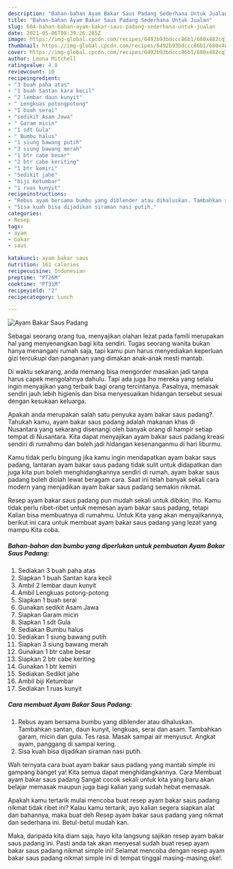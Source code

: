 ```yaml
---
description: "Bahan-bahan Ayam Bakar Saus Padang Sederhana Untuk Jualan"
title: "Bahan-bahan Ayam Bakar Saus Padang Sederhana Untuk Jualan"
slug: 604-bahan-bahan-ayam-bakar-saus-padang-sederhana-untuk-jualan
date: 2021-05-06T08:39:26.285Z
image: https://img-global.cpcdn.com/recipes/6492b93bdccc86b1/680x482cq70/ayam-bakar-saus-padang-foto-resep-utama.jpg
thumbnail: https://img-global.cpcdn.com/recipes/6492b93bdccc86b1/680x482cq70/ayam-bakar-saus-padang-foto-resep-utama.jpg
cover: https://img-global.cpcdn.com/recipes/6492b93bdccc86b1/680x482cq70/ayam-bakar-saus-padang-foto-resep-utama.jpg
author: Leona Mitchell
ratingvalue: 4.8
reviewcount: 10
recipeingredient:
- "3 buah paha atas"
- "1 buah Santan kara kecil"
- "2 lembar daun kunyit"
- " Lengkuas potongpotong"
- "1 buah serai"
- "sedikit Asam Jawa"
- " Garam micin"
- "1 sdt Gula"
- " Bumbu halus"
- "1 siung bawang putih"
- "3 siung bawang merah"
- "1 btr cabe besar"
- "2 btr cabe keriting"
- "1 btr kemiri"
- "Sedikit jahe"
- "biji Ketumbar"
- "1 ruas kunyit"
recipeinstructions:
- "Rebus ayam bersama bumbu yang diblender atau dihaluskan. Tambahkan santan, daun kunyit, lengkuas, serai dan asam. Tambahkan garam, micin dan gula. Tes rasa. Masak sampai air menyusut. Angkat ayam, panggang di sampai kering."
- "Sisa kuah bisa dijadikan siraman nasi putih."
categories:
- Resep
tags:
- ayam
- bakar
- saus

katakunci: ayam bakar saus 
nutrition: 161 calories
recipecuisine: Indonesian
preptime: "PT26M"
cooktime: "PT31M"
recipeyield: "2"
recipecategory: Lunch

---
```



![Ayam Bakar Saus Padang](https://img-global.cpcdn.com/recipes/6492b93bdccc86b1/680x482cq70/ayam-bakar-saus-padang-foto-resep-utama.jpg)

Sebagai seorang orang tua, menyajikan olahan lezat pada famili merupakan hal yang menyenangkan bagi kita sendiri. Tugas seorang  wanita bukan hanya menangani rumah saja, tapi kamu pun harus menyediakan keperluan gizi tercukupi dan panganan yang dimakan anak-anak mesti mantab.

Di waktu  sekarang, anda memang bisa mengorder masakan jadi tanpa harus capek mengolahnya dahulu. Tapi ada juga lho mereka yang selalu ingin menyajikan yang terbaik bagi orang tercintanya. Pasalnya, memasak sendiri jauh lebih higienis dan bisa menyesuaikan hidangan tersebut sesuai dengan kesukaan keluarga. 



Apakah anda merupakan salah satu penyuka ayam bakar saus padang?. Tahukah kamu, ayam bakar saus padang adalah makanan khas di Nusantara yang sekarang disenangi oleh banyak orang di hampir setiap tempat di Nusantara. Kita dapat menyajikan ayam bakar saus padang kreasi sendiri di rumahmu dan boleh jadi hidangan kesenanganmu di hari liburmu.

Kamu tidak perlu bingung jika kamu ingin mendapatkan ayam bakar saus padang, lantaran ayam bakar saus padang tidak sulit untuk didapatkan dan juga kita pun boleh menghidangkannya sendiri di rumah. ayam bakar saus padang boleh diolah lewat beragam cara. Saat ini telah banyak sekali cara modern yang menjadikan ayam bakar saus padang semakin nikmat.

Resep ayam bakar saus padang pun mudah sekali untuk dibikin, lho. Kamu tidak perlu ribet-ribet untuk memesan ayam bakar saus padang, tetapi Kalian bisa membuatnya di rumahmu. Untuk Kita yang akan menyajikannya, berikut ini cara untuk membuat ayam bakar saus padang yang lezat yang mampu Kita coba.

<!--inarticleads1-->

##### Bahan-bahan dan bumbu yang diperlukan untuk pembuatan Ayam Bakar Saus Padang:

1. Sediakan 3 buah paha atas
1. Siapkan 1 buah Santan kara kecil
1. Ambil 2 lembar daun kunyit
1. Ambil  Lengkuas potong-potong
1. Siapkan 1 buah serai
1. Gunakan sedikit Asam Jawa
1. Siapkan  Garam micin
1. Siapkan 1 sdt Gula
1. Sediakan  Bumbu halus
1. Sediakan 1 siung bawang putih
1. Siapkan 3 siung bawang merah
1. Gunakan 1 btr cabe besar
1. Siapkan 2 btr cabe keriting
1. Gunakan 1 btr kemiri
1. Sediakan Sedikit jahe
1. Ambil biji Ketumbar
1. Sediakan 1 ruas kunyit




<!--inarticleads2-->

##### Cara membuat Ayam Bakar Saus Padang:

1. Rebus ayam bersama bumbu yang diblender atau dihaluskan. Tambahkan santan, daun kunyit, lengkuas, serai dan asam. Tambahkan garam, micin dan gula. Tes rasa. Masak sampai air menyusut. Angkat ayam, panggang di sampai kering.
1. Sisa kuah bisa dijadikan siraman nasi putih.




Wah ternyata cara buat ayam bakar saus padang yang mantab simple ini gampang banget ya! Kita semua dapat menghidangkannya. Cara Membuat ayam bakar saus padang Sangat cocok sekali untuk kita yang baru akan belajar memasak maupun juga bagi kalian yang sudah hebat memasak.

Apakah kamu tertarik mulai mencoba buat resep ayam bakar saus padang nikmat tidak ribet ini? Kalau kamu tertarik, ayo kalian segera siapkan alat dan bahannya, maka buat deh Resep ayam bakar saus padang yang nikmat dan sederhana ini. Betul-betul mudah kan. 

Maka, daripada kita diam saja, hayo kita langsung sajikan resep ayam bakar saus padang ini. Pasti anda tak akan menyesal sudah buat resep ayam bakar saus padang nikmat simple ini! Selamat mencoba dengan resep ayam bakar saus padang nikmat simple ini di tempat tinggal masing-masing,oke!.

